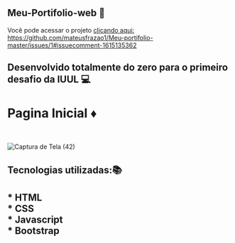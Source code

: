 ## Meu-Portifolio-web 👾 

Você pode acessar o projeto <a href="https://fabulous-crostata-16a46d.netlify.app" target="_blank">clicando aqui:</a>
https://github.com/mateusfrazao1/Meu-portifolio-master/issues/1#issuecomment-1615135362

<h2>Desenvolvido totalmente do zero para o primeiro desafio da IUUL 💻<h2>

<h1> Pagina Inicial ♦️ </h1><br>

![Captura de Tela (42)](https://github.com/mateusfrazao1/Meu-portifolio-master/assets/80266733/25f0e79d-47b3-4e81-9ffb-97a78cbd85cd)


<h2>Tecnologias utilizadas:📚<h2>
* HTML<br>
* CSS <br>
* Javascript <br>
* Bootstrap

